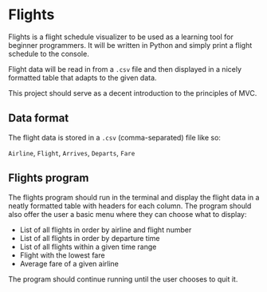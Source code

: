 # Flights
Flights is a flight schedule visualizer to be used as a learning tool for beginner programmers.
It will be written in Python and simply print a flight schedule to the console.

Flight data will be read in from a `.csv` file and then displayed in a nicely formatted table that adapts to the given data.

This project should serve as a decent introduction to the principles of MVC.

## Data format
The flight data is stored in a `.csv` (comma-separated) file like so:

`Airline`, `Flight`, `Arrives`, `Departs`, `Fare`

## Flights program
The flights program should run in the terminal and display the flight data in a neatly formatted table with headers for each column. The program should also offer the user a basic menu where they can choose what to display:

* List of all flights in order by airline and flight number
* List of all flights in order by departure time
* List of all flights within a given time range
* Flight with the lowest fare
* Average fare of a given airline

The program should continue running until the user chooses to quit it.
